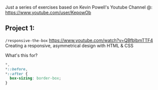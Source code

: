 Just a series of exercises based on Kevin Powell's Youtube Channel @:
https://www.youtube.com/user/KepowOb

## Project 1:

`/responsive-the-box`
https://www.youtube.com/watch?v=QBfblbmTTF4
Creating a responsive, asymmetrical design with HTML & CSS

What's this for?

```css
*,
*::before,
*::after {
  box-sizing: border-box;
}
```
